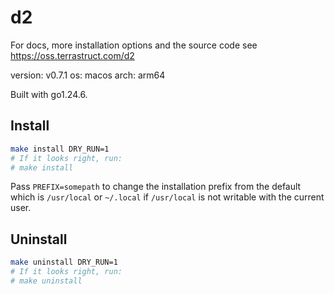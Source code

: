 # d2

For docs, more installation options and the source code see https://oss.terrastruct.com/d2

version: v0.7.1
os: macos
arch: arm64

Built with go1.24.6.

## Install

```sh
make install DRY_RUN=1
# If it looks right, run:
# make install
```

Pass `PREFIX=somepath` to change the installation prefix from the default which is
`/usr/local` or `~/.local` if `/usr/local` is not writable with the current user.

## Uninstall

```sh
make uninstall DRY_RUN=1
# If it looks right, run:
# make uninstall
```
